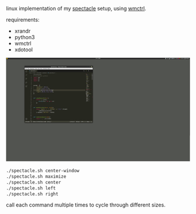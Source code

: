 linux implementation of my [spectacle](https://www.spectacleapp.com/) setup, using [wmctrl](https://sites.google.com/site/tstyblo/wmctrl).

requirements:
- xrandr
- python3
- wmctrl
- xdotool

![screen recording](recording.gif)

```
./spectacle.sh center-window
./spectacle.sh maximize
./spectacle.sh center
./spectacle.sh left
./spectacle.sh right
```

call each command multiple times to cycle through different sizes.
